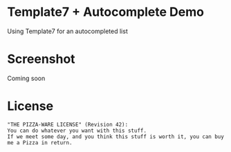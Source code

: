 Template7 + Autocomplete Demo
===================

Using Template7 for an autocompleted list


Screenshot
===================
Coming soon

License
=======
    "THE PIZZA-WARE LICENSE" (Revision 42):
    You can do whatever you want with this stuff. 
    If we meet some day, and you think this stuff is worth it, you can buy me a Pizza in return.
